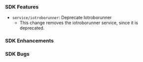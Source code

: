 ### SDK Features
* `service/iotroborunner`: Deprecate Iotroborunner
  * This change removes the iotroborunner service, since it is deprecated.

### SDK Enhancements

### SDK Bugs
